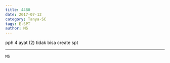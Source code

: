 ```yaml
---
title: 4480
date: 2017-07-12
category: Tanya-SC
tags: E-SPT
author: MS
---
```


pph 4 ayat (2) tidak bisa create spt

---



`MS`

